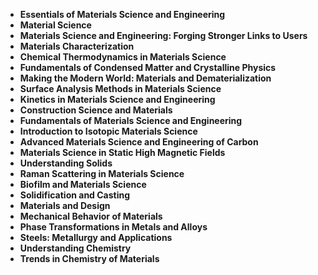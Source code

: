 
<ul>
<li><b><a target="_blank" href="https://github.com/manjunath5496/Material-Science-Books/blob/master/mas(1).pdf" style="text-decoration:none;">Essentials of Materials Science and Engineering</a></b></li>
                                <li><b><a target="_blank" href="https://github.com/manjunath5496/Material-Science-Books/blob/master/mas(2).pdf" style="text-decoration:none;">Material Science</a></b></li>
                                <li><b><a target="_blank" href="https://github.com/manjunath5496/Material-Science-Books/blob/master/mas(3).pdf" style="text-decoration:none;"> Materials Science and Engineering: Forging Stronger Links to Users</a></b></li>
 <li><b><a target="_blank" href="https://github.com/manjunath5496/Material-Science-Books/blob/master/mas(4).pdf" style="text-decoration:none;">Materials Characterization  </a></b></li>                              
<li><b><a target="_blank" href="https://github.com/manjunath5496/Material-Science-Books/blob/master/mas(5).pdf" style="text-decoration:none;">Chemical Thermodynamics in Materials Science</a></b></li>
<li><b><a target="_blank" href="https://github.com/manjunath5496/Material-Science-Books/blob/master/mas(6).pdf" style="text-decoration:none;">Fundamentals of Condensed Matter and Crystalline Physics</a></b></li>
                                <li><b><a target="_blank" href="https://github.com/manjunath5496/Material-Science-Books/blob/master/mas(7).pdf" style="text-decoration:none;">Making the Modern World: Materials and Dematerialization</a></b></li>
                                <li><b><a target="_blank" href="https://github.com/manjunath5496/Material-Science-Books/blob/master/mas(8).pdf" style="text-decoration:none;">Surface Analysis Methods in Materials Science</a></b></li>
 <li><b><a target="_blank" href="https://github.com/manjunath5496/Material-Science-Books/blob/master/mas(9).pdf" style="text-decoration:none;">Kinetics in Materials Science and Engineering  </a></b></li>                              
<li><b><a target="_blank" href="https://github.com/manjunath5496/Material-Science-Books/blob/master/mas(10).pdf" style="text-decoration:none;">Construction Science and Materials</a></b></li>                                
<li><b><a target="_blank" href="https://github.com/manjunath5496/Material-Science-Books/blob/master/mas(11).pdf" style="text-decoration:none;">Fundamentals of Materials Science and Engineering</a></b></li>
                                <li><b><a target="_blank" href="https://github.com/manjunath5496/Material-Science-Books/blob/master/mas(12).pdf" style="text-decoration:none;">Introduction to Isotopic Materials Science </a></b></li>
                                <li><b><a target="_blank" href="https://github.com/manjunath5496/Material-Science-Books/blob/master/mas(13).pdf" style="text-decoration:none;"> Advanced Materials Science and Engineering of Carbon</a></b></li>
 <li><b><a target="_blank" href="https://github.com/manjunath5496/Material-Science-Books/blob/master/mas(14).pdf" style="text-decoration:none;">Materials Science in Static High Magnetic Fields </a></b></li>                              
<li><b><a target="_blank" href="https://github.com/manjunath5496/Material-Science-Books/blob/master/mas(15).pdf" style="text-decoration:none;">Understanding Solids</a></b></li>
<li><b><a target="_blank" href="https://github.com/manjunath5496/Material-Science-Books/blob/master/mas(16).pdf" style="text-decoration:none;">Raman Scattering in Materials Science</a></b></li>
                                <li><b><a target="_blank" href="https://github.com/manjunath5496/Material-Science-Books/blob/master/mas(17).pdf" style="text-decoration:none;">Biofilm and Materials Science</a></b></li>
                                <li><b><a target="_blank" href="https://github.com/manjunath5496/Material-Science-Books/blob/master/mas(18).pdf" style="text-decoration:none;">Solidification and Casting</a></b></li>
 <li><b><a target="_blank" href="https://github.com/manjunath5496/Material-Science-Books/blob/master/mas(19).pdf" style="text-decoration:none;">Materials and Design </a></b></li>                              
<li><b><a target="_blank" href="https://github.com/manjunath5496/Material-Science-Books/blob/master/mas(20).pdf" style="text-decoration:none;">Mechanical Behavior of Materials</a></b></li> 
 <li><b><a target="_blank" href="https://github.com/manjunath5496/Material-Science-Books/blob/master/mas(21).pdf" style="text-decoration:none;">Phase Transformations in Metals and Alloys</a></b></li>                              
<li><b><a target="_blank" href="https://github.com/manjunath5496/Material-Science-Books/blob/master/mas(22).pdf" style="text-decoration:none;">Steels: Metallurgy and Applications</a></b></li>
<li><b><a target="_blank" href="https://github.com/manjunath5496/Material-Science-Books/blob/master/mas(23).pdf" style="text-decoration:none;">Understanding Chemistry </a></b></li>
                                <li><b><a target="_blank" href="https://github.com/manjunath5496/Material-Science-Books/blob/master/mas(24).pdf" style="text-decoration:none;">Trends in Chemistry of Materials</a></b></li>
                               
  
 
 </ul>
